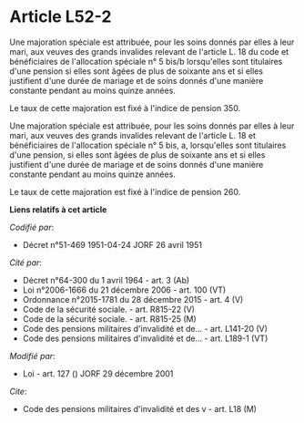# Article L52-2

Une majoration spéciale est attribuée, pour les soins donnés par elles à leur mari, aux veuves des grands invalides relevant
de l'article L. 18 du code et bénéficiaires de l'allocation spéciale n° 5 bis/b lorsqu'elles sont titulaires d'une pension si
elles sont âgées de plus de soixante ans et si elles justifient d'une durée de mariage et de soins donnés d'une manière
constante pendant au moins quinze années.

Le taux de cette majoration est fixé à l'indice de pension 350.

Une majoration spéciale est attribuée, pour les soins donnés par elles à leur mari, aux veuves des grands invalides relevant
de l'article L. 18 et bénéficiaires de l'allocation spéciale n° 5 bis, a, lorsqu'elles sont titulaires d'une pension, si
elles sont âgées de plus de soixante ans et si elles justifient d'une durée de mariage et de soins donnés d'une manière
constante pendant au moins quinze années.

Le taux de cette majoration est fixé à l'indice de pension 260.

**Liens relatifs à cet article**

_Codifié par_:

  - Décret n°51-469 1951-04-24 JORF 26 avril 1951

_Cité par_:

  - Décret n°64-300 du 1 avril 1964 - art. 3 (Ab)
  - Loi n°2006-1666 du 21 décembre 2006 - art. 100 (VT)
  - Ordonnance n°2015-1781 du 28 décembre 2015 - art. 4 (V)
  - Code de la sécurité sociale. - art. R815-22 (V)
  - Code de la sécurité sociale. - art. R815-25 (M)
  - Code des pensions militaires d'invalidité et de... - art. L141-20 (V)
  - Code des pensions militaires d'invalidité et de... - art. L189-1 (VT)

_Modifié par_:

  - Loi - art. 127 () JORF 29 décembre 2001

_Cite_:

  - Code des pensions militaires d'invalidité et des v - art. L18 (M)
